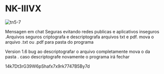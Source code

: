 # NK-IIIVX
![tn5-7](https://user-images.githubusercontent.com/101123260/157135678-32e215ae-f825-4eeb-8a37-207f0976abce.png)


Mensagen em chat Seguras evitando redes publicas e aplicativos inseguros .Arquivos seguros criptografa e descriptografa arquivos txt e pdf. mova o arquivo .txt ou .pdf para pasta do  programa


Version 1.6 bug ao descriptografar o arquivo completamente  mova o da pasta . caso descriptografe novamente o programa irá fechar


14k7Dt3rG39W6pShafx7x9rk7747B5By7d














